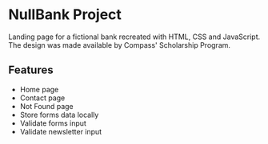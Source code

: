 # NullBank Project

Landing page for a fictional bank recreated with HTML, CSS and JavaScript.
The design was made available by Compass' Scholarship Program.

## Features
- Home page
- Contact page
- Not Found page
- Store forms data locally
- Validate forms input
- Validate newsletter input